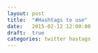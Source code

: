 ```yaml
---
layout: post
title:  "#Hashtags to use"
date:   2015-02-12 12:00:00
draft:  true
categories: twitter hastags
---
```

